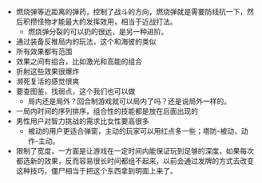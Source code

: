 - 燃烧弹等近距离的弹药，控制了战斗的方向，燃烧弹就是需要防线抗一下，然后积攒怪物才能最大的发挥效用，相当于近战打法。
	- 燃烧弹分裂的可以扔的很远，是另一种进阶。
- 通过装备反推局内的玩法，这个和海彼的类似
- 所有效果都有范围
- 效果之间有组合，比如激光和高能的组合
- 折射这些效果很爆炸
- 濒死复活的感觉很爽
- 要查图鉴，找弱点，这个我们也可以做
	- 局内还是局外？回合制游戏就可以局内了吗？还是说局外一样的。
- 一局内时间的序列排序，组合性的技能都是放在后面出现的
- 男性用户对智力挑战的需求比女性要高很多
	- 被动的用户更适合弹窗，主动的玩家可以用红点多一些；塔防-被动，动作-主动。
- 限制了宽度，一方面是让游戏在一定时间内能保证玩到足够的深度，如果每次都选新的效果，反而容易很长时间都组不起来，以前会通过发牌的方式去改变这种技巧，僵尸相当于把这个东西拿到明面上来了。

